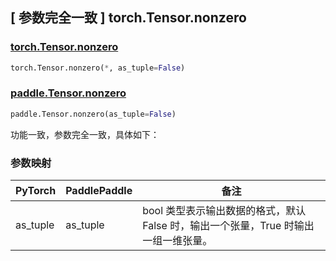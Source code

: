 ## [ 参数完全一致 ] torch.Tensor.nonzero

### [torch.Tensor.nonzero](https://pytorch.org/docs/stable/generated/torch.Tensor.nonzero.html?highlight=nonzero#torch.Tensor.nonzero)

```python
torch.Tensor.nonzero(*, as_tuple=False)
```

### [paddle.Tensor.nonzero](https://www.paddlepaddle.org.cn/documentation/docs/zh/develop/api/paddle/nonzero_cn.html#cn-api-tensor-search-nonzero)

```python
paddle.Tensor.nonzero(as_tuple=False)
```

功能一致，参数完全一致，具体如下：

### 参数映射

| PyTorch       | PaddlePaddle | 备注                                                   |
| ------------- | ------------ | ------------------------------------------------------ |
| as_tuple | as_tuple | bool 类型表示输出数据的格式，默认 False 时，输出一个张量，True 时输出一组一维张量。  |

